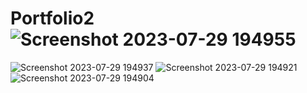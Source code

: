 # Portfolio2![Screenshot 2023-07-29 194955](https://github.com/lataagr1512/Portfolio2/assets/72881967/233e493e-9d50-41a7-926b-3e034a8e7f31)
![Screenshot 2023-07-29 194937](https://github.com/lataagr1512/Portfolio2/assets/72881967/23252f61-fd2f-47ca-b267-a4365d7b3d90)
![Screenshot 2023-07-29 194921](https://github.com/lataagr1512/Portfolio2/assets/72881967/ab390a60-72a1-4598-9362-8ca4209a329c)
![Screenshot 2023-07-29 194904](https://github.com/lataagr1512/Portfolio2/assets/72881967/9c41da1b-9d93-466a-a267-ef8432ffd4f2)

